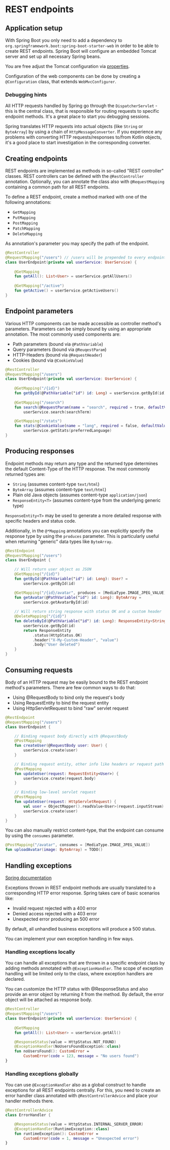 # REST endpoints

## Application setup
With Spring Boot you only need to add a dependency to `org.springframework.boot:spring-boot-starter-web`
in order to be able to create REST endpoints. Spring Boot will configure an embedded Tomcat server
and set up all necessary Spring beans.

You are free adjust the Tomcat configuration via [properties](https://docs.spring.io/spring-boot/docs/current/reference/html/application-properties.html#appendix.application-properties.server).

Configuration of the web components can be done by creating a `@Configuration` class, that extends
`WebMvcConfigurer`.

### Debugging hints
All HTTP requests handled by Spring go through the `DispatcherServlet` - this is the central class, that
is responsible for routing requests to specific endpoint methods. It's a great place to start you
debugging sessions.

Spring translates HTTP requests into actual objects (like `String` or `ByteArray`) by using a chain of
`HttpMessageConverter`. If you experience any problems with converting HTTP requests/responses to/from
Kotlin objects, it's a good place to start investigation in the corresponding converter.

## Creating endpoints
REST endpoints are implemented as methods in so-called "REST controller" classes. REST controllers can
be defined with the `@RestController` annotation. Optionally, you can annotate the class also with
`@RequestMapping` containing a common path for all REST endpoints.

To define a REST endpoint, create a method marked with one of the following annotations:
* `GetMapping`
* `PutMapping`
* `PostMapping`
* `PatchMapping`
* `DeleteMapping`

As annotation's parameter you may specify the path of the endpoint.
```kotlin
@RestController
@RequestMapping("/users") // /users will be prepended to every endpoint
class UserEndpoint(private val userService: UserService) {
    
    @GetMapping
    fun getAll(): List<User> = userService.getAllUsers()
    
    @GetMapping("/active")
    fun getActive() = userService.getActiveUsers()
}
```

## Endpoint parameters
Various HTTP components can be made accessible as controller method's parameters. Parameters can be simply bound by
using an appropriate annotation. The most commonly used components are:
* Path parameters (bound via `@PathVariable`)
* Query parameters (bound via `@ReuqestParam`)
* HTTP-Headers (bound via `@RequestHeader`)
* Cookies (bound via `@CookieValue`)

```kotlin
@RestController
@RequestMapping("/users")
class UserEndpoint(private val userService: UserService) {
    
    @GetMapping("/{id}")
    fun getById(@PathVariable("id") id: Long) = userService.getById(id)
    
    @GetMapping("/search")
    fun search(@RequestParam(name = "search", required = true, defaultValue = "") searchTerm: String) =
        userService.search(searchTerm)

    @GetMapping("/stats")
    fun stats(@CookieValue(name = "lang", required = false, defaultValue = "en") preferredLanguage: String) =
        userService.getStats(preferredLanguage)
}
```

## Producing responses
Endpoint methods may return any type and the returned type determines the default Content-Type of the HTTP response.
The most commonly returned types are:
* `String` (assumes content-type `text/html`)
* `ByteArray` (assumes content-type `text/html`)
* Plain old Java objects (assumes content-type `application/json`)
* `ResponseEntity<T>` (assumes content-type from the underlying generic type)

`ResponseEntity<T>` may be used to generate a more detailed response with specific headers and status code.

Additionally, in the `@*Mapping` annotations you can explicitly specify the response type by using the `produces`
parameter. This is particularly useful when returning "generic" data types like `ByteArray`. 

```kotlin
@RestEndpoint
@RequestMapping("/users")
class UserEndpoint {

    // Will return user object as JSON
    @GetMapping("/{id}")
    fun getById(@PathVariable("id") id: Long): User? =
        userService.getById(id)

    @GetMapping("/{id}/avatar", produces = [MediaType.IMAGE_JPEG_VALUE])
    fun getAvatar(@PathVariable("id") id: Long): ByteArray =
        userService.getAvatarById(id)
    
    // Will return string response with status OK and a custom header
    @DeleteMapping("/{id}")
    fun deleteById(@PathVariable("id") id: Long): ResponseEntity<String> {
        userService.getById(id)
        return ResponseEntity
            .status(HttpStatus.OK)
            .header("X-My-Custom-Header", "value")
            .body("User deleted")
    }
}
```

## Consuming requests
Body of an HTTP request may be easily bound to the REST endpoint method's parameters. There are few common
ways to do that:
* Using @RequestBody to bind only the request's body
* Using RequestEntity<T> to bind the request entity
* Using HttpServletRequest to bind "raw" servlet request

```kotlin
@RestEndpoint
@RequestMapping("/users")
class UserEndpoint {

    // Binding request body directly with @RequestBody
    @PostMapping
    fun createUser(@RequestBody user: User) {
        userService.create(user)
    }

    // Binding request entity, other info like headers or request path are available
    @PostMapping
    fun updateUser(request: RequestEntity<User>) {
        userService.create(request.body)
    }

    // Binding low-level servlet request
    @PostMapping
    fun updateUser(request: HttpServletRequest) {
        val user = ObjectMapper().readValue<User>(request.inputStream)
        userService.create(user)
    }
}
```

You can also manually restrict content-type, that the endpoint can consume by using the `consumes` parameter.
```kotlin
@PostMapping("/avatar", consumes = [MediaType.IMAGE_JPEG_VALUE])
fun uploadAvatar(image: ByteArray) = TODO()
```

## Handling exceptions
[Spring documentation](https://spring.io/blog/2013/11/01/exception-handling-in-spring-mvc)


Exceptions thrown in REST endpoint methods are usually translated to a corresponding HTTP error response.
Spring takes care of basic scenarios like:
* Invalid request rejected with a 400 error
* Denied access rejected with a 403 error
* Unexpected error producing an 500 error

By default, all unhandled business exceptions will produce a 500 status.

You can implement your own exception handling in few ways.

### Handling exceptions locally
You can handle all exceptions that are thrown in a specific endpoint class by adding methods annotated
with `@ExceptionHandler`. The scope of exception handling will be limited only to the class, where
exception handlers are declared.

You can customize the HTTP status with @ResponseStatus and also provide an error object by returning
it from the method. By default, the error object will be attached as response body.

```kotlin
@RestController
@RequestMapping("/users")
class UserEndpoint(private val userService: UserService) {
    
    @GetMapping
    fun getAll(): List<User> = userService.getAll()

    @ResponseStatus(value = HttpStatus.NOT_FOUND)
    @ExceptionHandler(NoUsersFoundException::class)
    fun noUsersFound(): CustomError = 
        CustomError(code = 123, message = "No users found")
}
```

### Handling exceptions globally
You can use `@ExceptionHandler` also as a global construct to handle exceptions for all REST endpoints
centrally. For this, you need to create an error handler class annotated with `@RestControllerAdvice`
and place your handler methods there.

```kotlin
@RestControllerAdvice
class ErrorHandler {

    @ResponseStatus(value = HttpStatus.INTERNAL_SERVER_ERROR)
    @ExceptionHandler(RuntimeException::class)
    fun runtimeException(): CustomError = 
        CustomError(code = 1, message = "Unexpected error")
}
```